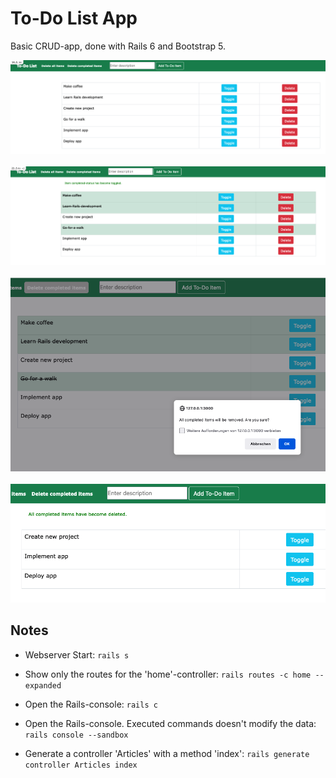 # To-Do List App

Basic CRUD-app, done with Rails 6 and Bootstrap 5.

<div style="text-align: center">
  <img src="./images/image_1.png" alt="screenshot 1" width="800" />&nbsp; 
  <img src="./images/image_2.png" alt="screenshot 2" width="800" />&nbsp;
  <img src="./images/image_3.png" alt="screenshot 3" width="800" />&nbsp;
  <img src="./images/image_4.png" alt="screenshot 4" width="800" />
</div>

## Notes

- Webserver Start: `rails s`

- Show only the routes for the 'home'-controller: `rails routes -c home --expanded`

- Open the Rails-console: `rails c`

- Open the Rails-console. Executed commands doesn't modify the data: `rails console --sandbox`

- Generate a controller 'Articles' with a method 'index': `rails generate controller Articles index`
